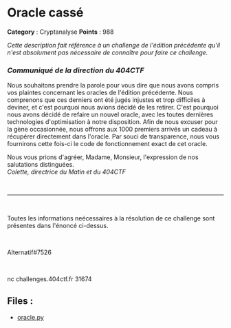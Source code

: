 # Oracle cassé

**Category** : Cryptanalyse
**Points** : 988

<div style="margin-bottom: 1em;"><i>Cette description fait référence à un challenge de l'édition précédente qu'il n'est absolument pas nécessaire de connaître pour faire ce challenge.</i></div>

<h3><i>Communiqué de la direction du 404CTF</i></h3>

Nous souhaitons prendre la parole pour vous dire que nous avons compris vos plaintes concernant les oracles de l'édition précédente. Nous comprenons que ces derniers ont été jugés injustes et trop difficiles à deviner, et c'est pourquoi nous avions décidé de les retirer. C'est pourquoi nous avons décidé de refaire un nouvel oracle, avec les toutes dernières technologies d'optimisation à notre disposition. Afin de nous excuser pour la gène occasionnée, nous offrons aux 1000 premiers arrivés un cadeau à récupérer directement dans l'oracle. Par souci de transparence, nous vous fournirons cette fois-ci le code de fonctionnement exact de cet oracle.

Nous vous prions d'agréer, Madame, Monsieur, l'expression de nos salutations distinguées.  
*Colette, directrice du Matin et du 404CTF*

<p class="space">&nbsp;</p>

***

<p class="space">&nbsp;</p>

Toutes les informations neécessaires à la résolution de ce challenge sont présentes dans l'énoncé ci-dessus.

<p class="space">&nbsp;</p>

<div class="author">Alternatif#7526</div>

<p class="space">&nbsp;</p>

nc challenges.404ctf.fr 31674

## Files : 
 - [oracle.py](./oracle.py)


